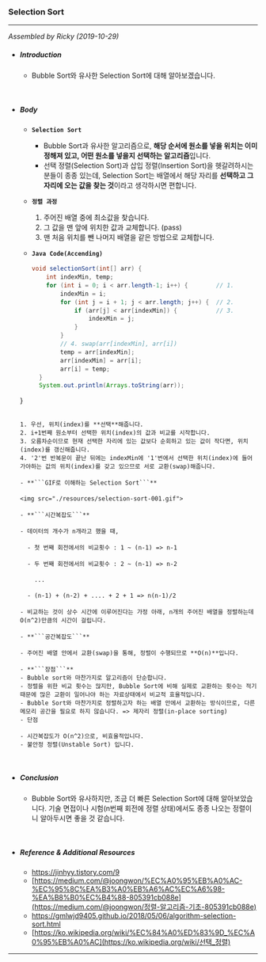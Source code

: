 ### Selection Sort

---

*Assembled by Ricky (2019-10-29)*

- ##### Introduction
  
  - Bubble Sort와 유사한 Selection Sort에 대해 알아보겠습니다.

<br>

- ##### Body

  - **```Selection Sort```**

    - Bubble Sort과 유사한 알고리즘으로, **해당 순서에 원소를 넣을 위치는 이미 정해져 있고, 어떤 원소를 넣을지 선택하는 알고리즘**입니다.
    - 선택 정렬(Selection Sort)과 삽입 정렬(Insertion Sort)을 헷갈려하시는 분들이 종종 있는데, Selection Sort는 배열에서 해당 자리를 **선택하고 그 자리에 오는 값을 찾는 것**이라고 생각하시면 편합니다.

  - **```정렬 과정```**

    1. 주어진 배열 중에 최소값을 찾습니다.
    2. 그 값을 맨 앞에 위치한 값과 교체합니다. (pass)
    3. 맨 처음 위치를 뺀 나머지 배열을 같은 방법으로 교체합니다.
    
  - **```Java Code(Accending)```**
    
      ```java
      void selectionSort(int[] arr) {
          int indexMin, temp;
          for (int i = 0; i < arr.length-1; i++) {        // 1.
              indexMin = i;
              for (int j = i + 1; j < arr.length; j++) {  // 2.
                  if (arr[j] < arr[indexMin]) {           // 3.
                      indexMin = j;
                  }
              }
              // 4. swap(arr[indexMin], arr[i])
              temp = arr[indexMin];
              arr[indexMin] = arr[i];
              arr[i] = temp;
        }
        System.out.println(Arrays.toString(arr));
  }
    ```
    
    1. 우선, 위치(index)를 **선택**해줍니다.
    2. i+1번째 원소부터 선택한 위치(index)의 값과 비교를 시작합니다.
    3. 오름차순이므로 현재 선택한 자리에 있는 값보다 순회하고 있는 값이 작다면, 위치(index)를 갱신해줍니다.
    4. '2'번 반복문이 끝난 뒤에는 indexMin에 '1'번에서 선택한 위치(index)에 들어가야하는 값의 위치(index)를 갖고 있으므로 서로 교환(swap)해줍니다.
    
  - **```GIF로 이해하는 Selection Sort```**
  
    <img src="./resources/selection-sort-001.gif">
  
  - **```시간복잡도```**
  
    - 데이터의 개수가 n개라고 했을 때, 
  
      - 첫 번째 회전에서의 비교횟수 : 1 ~ (n-1) => n-1
  
      - 두 번째 회전에서의 비교횟수 : 2 ~ (n-1) => n-2
  
        ...
  
      - (n-1) + (n-2) + .... + 2 + 1 => n(n-1)/2
  
    - 비교하는 것이 상수 시간에 이루어진다는 가정 아래, n개의 주어진 배열을 정렬하는데 O(n^2)만큼의 시간이 걸립니다.
  
  - **```공간복잡도```**
  
    - 주어진 배열 안에서 교환(swap)을 통해, 정렬이 수행되므로 **O(n)**입니다.
  
  - **```장점```**
    - Bubble sort와 마찬가지로 알고리즘이 단순합니다.
    - 정렬을 위한 비교 횟수는 많지만, Bubble Sort에 비해 실제로 교환하는 횟수는 적기 때문에 많은 교환이 일어나야 하는 자료상태에서 비교적 효율적입니다.
    - Bubble Sort와 마찬가지로 정렬하고자 하는 배열 안에서 교환하는 방식이므로, 다른 메모리 공간을 필요로 하지 않습니다. => 제자리 정렬(in-place sorting)
  - 단점
  
    - 시간복잡도가 O(n^2)으로, 비효율적입니다.
    - 불안정 정렬(Unstable Sort) 입니다.

<br>

- ##### Conclusion

  - Bubble Sort와 유사하지만, 조금 더 빠른 Selection Sort에 대해 알아보았습니다. 기술 면접이나 시험(n번째 회전에 정렬 상태)에서도 종종 나오는 정렬이니 알아두시면 좋을 것 같습니다.

<br>

- ##### Reference & Additional Resources

  - https://jinhyy.tistory.com/9 
  - [https://medium.com/@joongwon/%EC%A0%95%EB%A0%AC-%EC%95%8C%EA%B3%A0%EB%A6%AC%EC%A6%98-%EA%B8%B0%EC%B4%88-805391cb088e](https://medium.com/@joongwon/정렬-알고리즘-기초-805391cb088e) 
  - https://gmlwjd9405.github.io/2018/05/06/algorithm-selection-sort.html 
  - [https://ko.wikipedia.org/wiki/%EC%84%A0%ED%83%9D_%EC%A0%95%EB%A0%AC](https://ko.wikipedia.org/wiki/선택_정렬) 

---



